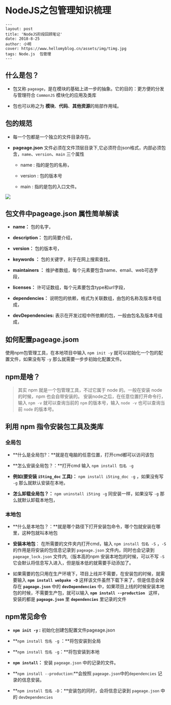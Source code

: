 # NodeJS之包管理知识梳理

```
---
layout: post
title: 'NodeJS阶段回顾笔记'
date: 2018-8-25
author: 小明
cover: https://www.hellomyblog.cn/assets/img/timg.jpg
tags: Node.js  包管理
---
```


## 什么是包？

- 包又称 `pageage`，是在模块的基础上进一步的抽象。它的目的：更方便的分发与管理符合 `CommonJS` 模块化的应用及类库

- 包也可以称之为 **模块**、**代码**、**其他资源**的局部作用域。


## 包的规范

 - 每一个包都是一个独立的文件目录存在。

 - **pageage.json** 文件必须在文件顶层目录下,它必须符合json格式，内部必须包含，`name`、`version`、`main` 三个属性
  
   -  name : 指的是包的名称，
  
   -  version : 包的版本号
  
   -  main : 指的是包的入口文件。

![](https://i.imgur.com/T58F3yc.png)


## 包文件中pageage.json 属性简单解读

 - **name：** 包的名字，

 - **description：** 包的简要介绍，

 - **version：** 包的版本号，

 - **keywords ：** 包的关键字，利于在网上搜索查找，

 - **maintainers ：** 维护者数组，每个元素要包含name、email、web可选字段，

 - **licenses：** 许可证数组，每个元素要包含type和url字段，

 - **dependencies：** 说明包的依赖，格式为关联数组，由包的名称及版本号组成，

 - **devDependencies:** 表示在开发过程中所依赖的包，一般由包名及版本号组成，


## 如何配置pageage.jsom

使用npm包管理工具，在本地项目中输入 `npm init -y` 就可以初始化一个包的配置文件，如果没有写 `-y` 那么就需要一步步初始化配置文件。


## npm是啥？

> 其实 npm 就是一个包管理工具，不过它属于 node 的。一般在安装 node 的时候，npm 也会自带安装的。
> 安装node之后，在任意位置打开命令行，输入 `npm -v` 就可以查询当前的 `npm` 的版本号，输入 `node -v` 也可以查询当前 `node` 的版本号。


## 利用 npm 指令安装包工具及类库

### 全局包

 - **什么是全局包?：**就是在电脑的任意位置，打开cmd都可以访问该包
 
 - **怎么安装全局包？：**打开cmd 输入 `npm install 包名 -g` 
 
 - **例如(要安装 `i5ting_doc` 工具)：** `npm install i5ting_doc -g`  ，如果没有写 `-g` 那么就默认安装在本地， 

 - **怎么卸载全局包？：** `npm uninstall i5ting -g` 同安装一样，如果没写  `-g` 那么就默认卸载本地包，



### 本地包

 - **什么是本地包？：**就是哪个路径下打开安装包命令，哪个包就安装在哪里，这种包就叫本地包

 - **安装本地包**： 在所需要的文件夹内打开cmd，输入 `npm install 包名 -S` ，`-S` 的作用是将安装的包信息记录到 `pageage.json` 文件内，同时也会记录到 `pageage_lock.json` 文件内,（版本高的npm 安装本地包的时候，可以不写 `-S` 它会默认将信息写入进入，但是版本低的就需要手动添加了。
 
 - 如果需要的包只用在生产环境下，项目上线并不需要，在安装包的时候，就需要输入 **`npm install webpake -D`** 这样该文件虽然下载下来了，但是信息会保存在 **`pageage.json`**  中的 **`devDependencies`** 中，如果项目上线的时候安装本地包的时候，不需要生产包，就可以输入 **`npm install --production `**  这样，安装的都是 **`pageage.json`** 里 **`dependencies`** 里记录的文件



## npm常见命令
 
 - **`npm init -y` :** 初始化创建包配置文件pageage.json

 - **`npm install 包名 -g` ：**将包安装到全局

 - **`npm install 包名 -g`：**将包安装到本地 

 - **`npm install`：** 安装 `pageage.json` 中的记录的文件。

 - **`npm install --production`:**会按照 `pageage.json`中的`dependencies` 记录的信息安装。
 
 - **`npm install 包名 -D`：**安装包的同时，会将信息记录到 `pageage.json` 中的 `devDependencies`


